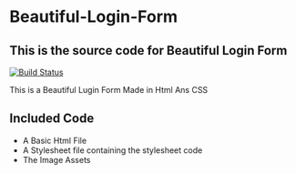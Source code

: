 # Beautiful-Login-Form
## This is the source code for Beautiful Login Form

[![Build Status](https://travis-ci.org/joemccann/dillinger.svg?branch=master)](https://github.com/CoastyHyperSphere/Beautiful-Login-Form)

This is a Beautiful Lugin Form Made in Html Ans CSS 
## Included Code

- A Basic Html File
- A Stylesheet file containing the stylesheet code
- The Image Assets
